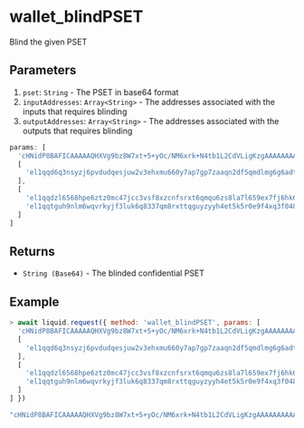 # wallet_blindPSET

Blind the given PSET

## Parameters

1. `pset`: `String` - The PSET in base64 format
2. `inputAddresses`: `Array<String>` - The addresses associated with the inputs that requires blinding
3. `outputAddresses`: `Array<String>` - The addresses associated with the outputs that requires blinding

```js
params: [
  'cHNidP8BAFICAAAAAQHXVg9bz8W7xt+5+yOc/NM6xrk+N4tb1L2CdVLigKzgAAAAAAAAAAAAAXEDAAAAAAAAFgAUsbcyrOY/QlKFQFEN8ZkvPLly9uZ0U7pfAAEBK+gDAAAAAAAAIgAgYMATVrZ9ycDwP+12tinUlLpL35Y0O3884Zm8MXPfZAIBBSAEdFO6X7F1dqkUsbcyrOY/QlKFQFEN8ZkvPLly9uaIrAAA',
  [
    'el1qqd6q3nsyzj6pvdudqesjuw2v3ehxmu660y7ap7gp7zaaqn2df5qmdlmg6g6adt8r8sysxwn6s7m4hm2q83j0jha6v4hlq4755'
  ],
  [
    'el1qqdzl6568hpe6ztz0mc47jcc3vsf8xzcnfsrxt6qmqu6zs8la7l659ex7fj6hk6r62cry4rvmpa2srjnc4dc7x566wwyu6kqn2',
    'el1qqtguh9nlm6wqvrkyjf3luk6q8337qm8rxttqguyzyyh4et5k5r0e9f4xq3f04840jyf0562x4z7pdhgxsatfu4qg5cd3nltvg'
  ]
]
```

## Returns

- `String (Base64)` - The blinded confidential PSET

## Example

```js
> await liquid.request({ method: 'wallet_blindPSET', params: [
  'cHNidP8BAFICAAAAAQHXVg9bz8W7xt+5+yOc/NM6xrk+N4tb1L2CdVLigKzgAAAAAAAAAAAAAXEDAAAAAAAAFgAUsbcyrOY/QlKFQFEN8ZkvPLly9uZ0U7pfAAEBK+gDAAAAAAAAIgAgYMATVrZ9ycDwP+12tinUlLpL35Y0O3884Zm8MXPfZAIBBSAEdFO6X7F1dqkUsbcyrOY/QlKFQFEN8ZkvPLly9uaIrAAA',
  [
    'el1qqd6q3nsyzj6pvdudqesjuw2v3ehxmu660y7ap7gp7zaaqn2df5qmdlmg6g6adt8r8sysxwn6s7m4hm2q83j0jha6v4hlq4755'
  ],
  [
    'el1qqdzl6568hpe6ztz0mc47jcc3vsf8xzcnfsrxt6qmqu6zs8la7l659ex7fj6hk6r62cry4rvmpa2srjnc4dc7x566wwyu6kqn2',
    'el1qqtguh9nlm6wqvrkyjf3luk6q8337qm8rxttqguyzyyh4et5k5r0e9f4xq3f04840jyf0562x4z7pdhgxsatfu4qg5cd3nltvg'
  ]
] })

"cHNidP8BAFICAAAAAQHXVg9bz8W7xt+5+yOc/NM6xrk+N4tb1L2CdVLigKzgAAAAAAAAAAAAAXEDAAAAAAAAFgAUsbcyrOY/QlKFQFEN8ZkvPLly9uZ0U7pfAAEBK+gDAAAAAAAAIgAgYMATVrZ9ycDwP+12tinUlLpL35Y0O3884Zm8MXPfZAIiAgMGAYYJKB28IUuObA8FWOz926cinKnxp95AG/inKfwLpEcwRAIgXOptwNaK5jpms5Nmz4Z6B4FcF6nq5/gXVJapnGm2Aw8CIHNDHbBKZYJmeu0k8a+hYZ2OmcJElcal9FkvUpsfnzHAAQEFIAR0U7pfsXV2qRSxtzKs5j9CUoVAUQ3xmS88uXL25oisAAA="
```
